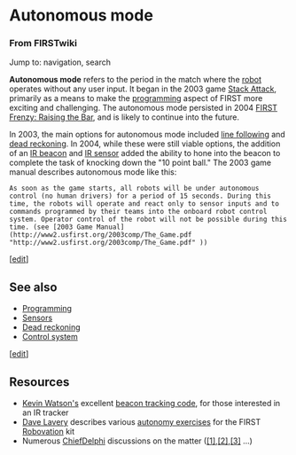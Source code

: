 # Autonomous mode

### From FIRSTwiki

Jump to: navigation, search

**Autonomous mode** refers to the period in the match where the [robot](/index.php/Robot "Robot" ) operates without any user input. It began in the 2003 game [Stack Attack](/index.php/Stack_Attack "Stack Attack" ), primarily as a means to make the [programming](/index.php/Programming "Programming" ) aspect of FIRST more exciting and challenging. The autonomous mode persisted in 2004 [FIRST Frenzy: Raising the Bar](/index.php/FIRST_Frenzy:_Raising_the_Bar "FIRST Frenzy: Raising the Bar" ), and is likely to continue into the future. 

In 2003, the main options for autonomous mode included [line
following](/index.php/Line_following "Line following" ) and [dead
reckoning](/index.php/Dead_reckoning "Dead reckoning" ). In 2004, while these
were still viable options, the addition of an [IR beacon](/index.php/IR_beacon
"IR beacon" ) and [IR sensor](/index.php/IR_sensor "IR sensor" ) added the
ability to hone into the beacon to complete the task of knocking down the "10
point ball." The 2003 game manual describes autonomous mode like this:

    As soon as the game starts, all robots will be under autonomous control (no human drivers) for a period of 15 seconds. During this time, the robots will operate and react only to sensor inputs and to commands programmed by their teams into the onboard robot control system. Operator control of the robot will not be possible during this time. (see [2003 Game Manual](http://www2.usfirst.org/2003comp/The_Game.pdf "http://www2.usfirst.org/2003comp/The_Game.pdf" )) 

[[edit](/index.php?title=Autonomous_mode&action=edit&section=1 "Edit section:
See also" )]

##  See also

  * [Programming](/index.php/Programming "Programming" )
  * [Sensors](/index.php/Sensors "Sensors" )
  * [Dead reckoning](/index.php/Dead_reckoning "Dead reckoning" )
  * [Control system](/index.php/Control_system "Control system" )

[[edit](/index.php?title=Autonomous_mode&action=edit&section=2 "Edit section:
Resources" )]

##  Resources

  * [Kevin Watson's](/index.php/Kevin_Watson "Kevin Watson" ) excellent [beacon tracking code](http://kevin.org/frc/ "http://kevin.org/frc/" ), for those interested in an IR tracker 
  * [Dave Lavery](/index.php/Dave_Lavery "Dave Lavery" ) describes various [autonomy exercises](http://www.usfirst.org/robotics/robovation/primer/Autonomy.htm "http://www.usfirst.org/robotics/robovation/primer/Autonomy.htm" ) for the FIRST [Robovation](/index.php/Robovation "Robovation" ) kit 
  * Numerous [ChiefDelphi](/index.php/ChiefDelphi "ChiefDelphi" ) discussions on the matter ([[1]](http://www.chiefdelphi.com/forums/showthread.php?t=26774 "http://www.chiefdelphi.com/forums/showthread.php?t=26774" ),[[2]](http://www.chiefdelphi.com/forums/showthread.php?t=28435 "http://www.chiefdelphi.com/forums/showthread.php?t=28435" ),[[3]](http://www.chiefdelphi.com/forums/showthread.php?t=28211 "http://www.chiefdelphi.com/forums/showthread.php?t=28211" ) ...) 

